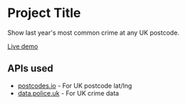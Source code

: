 # Project Title

Show last year's most common crime at any UK postcode.

[Live demo](http://ukcrime.net/)

## APIs used

* [postcodes.io](http://postcodes.io/) - For UK postcode lat/lng
* [data.police.uk](https://data.police.uk/) - For UK crime data
